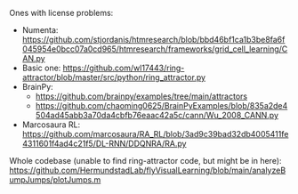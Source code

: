 
Ones with license problems:
- Numenta: https://github.com/stjordanis/htmresearch/blob/bbd46bf1ca1b3be8fa6f045954e0bcc07a0cd965/htmresearch/frameworks/grid_cell_learning/CAN.py
- Basic one: https://github.com/wl17443/ring-attractor/blob/master/src/python/ring_attractor.py
- BrainPy:
    - https://github.com/brainpy/examples/tree/main/attractors
    - https://github.com/chaoming0625/BrainPyExamples/blob/835a2de4504ad45abb3a70da4cbfb76eaac42a5c/cann/Wu_2008_CANN.py
- Marcosaura RL: https://github.com/marcosaura/RA_RL/blob/3ad9c39bad32db4005411fe4311601f4ad4c21f5/DL-RNN/DDQNRA/RA.py

Whole codebase (unable to find ring-attractor code, but might be in here):
https://github.com/HermundstadLab/flyVisualLearning/blob/main/analyzeBumpJumps/plotJumps.m